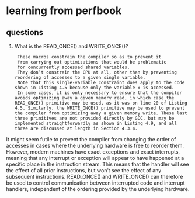 # learning from perfbook

## questions
1. What is the READ_ONCE() and WRITE_ONCE()?

        These macros constrain the compiler so as to prevent it
        from carrying out optimizations that would be problematic
        for concurrently accessed shared variables. 
        They don’t constrain the CPU at all, other than by preventing reordering of accesses to a given single variable. 
        Note that this single-variable constraint does apply to the code shown in Listing 4.5 because only the variable x is accessed.
        In some cases, it is only necessary to ensure that the compiler avoids optimizing away a given memory read, in which case the READ_ONCE() primitive may be used, as it was on line 20 of Listing 4.5. Similarly, the WRITE_ONCE() primitive may be used to prevent the compiler from optimizing away a given memory write. These last three primitives are not provided directly by GCC, but may be implemented straightforwardly as shown in Listing 4.9, and all three are discussed at length in Section 4.3.4.

It might seem futile to prevent the compiler from changing the order of accesses in cases where the underlying hardware is free to reorder them. However, modern machines have exact exceptions and exact interrupts, meaning that any interrupt or exception will appear to have
happened at a specific place in the instruction stream.
This means that the handler will see the effect of all
prior instructions, but won’t see the effect of any subsequent instructions. READ_ONCE() and WRITE_ONCE()
can therefore be used to control communication between
interrupted code and interrupt handlers, independent of
the ordering provided by the underlying hardware.